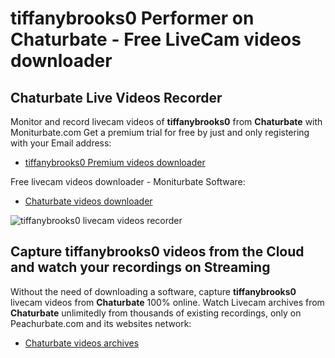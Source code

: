 # tiffanybrooks0 Performer on Chaturbate - Free LiveCam videos downloader

## Chaturbate Live Videos Recorder

Monitor and record livecam videos of **tiffanybrooks0** from **Chaturbate** with Moniturbate.com
Get a premium trial for free by just and only registering with your Email address:
* [tiffanybrooks0 Premium videos downloader](https://moniturbate.com/request-demo-licence-key.html)

Free livecam videos downloader - Moniturbate Software:
* [Chaturbate videos downloader](https://moniturbate.com/moniturbate-download-software.html)

![tiffanybrooks0 livecam videos recorder](https://peachurnet.com/templates/moniturbate-software.png)


## Capture tiffanybrooks0 videos from the Cloud and watch your recordings on Streaming

Without the need of downloading a software, capture **tiffanybrooks0** livecam videos from **Chaturbate** 100% online.
Watch Livecam archives from **Chaturbate** unlimitedly from thousands of existing recordings, only on Peachurbate.com and its websites network:
* [Chaturbate videos archives](https://peachurnet.com/)